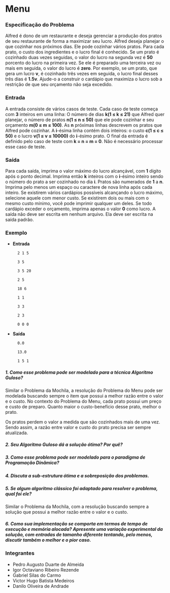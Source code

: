 # Menu

### Especificação do Problema
Alfred é dono de um restaurante e deseja gerenciar a produção dos pratos de seu restaurante de forma a
maximizar seu lucro. Alfred deseja planejar o que cozinhar nos próximos dias. Ele pode cozinhar vários
pratos. Para cada prato, o custo dos ingredientes e o lucro final é conhecido. Se um prato é cozinhado duas
vezes seguidas, o valor do lucro na segunda vez é **50** porcento do lucro na primeira vez. Se ele é preparado
uma terceira vez ou mais em seguida, o valor do lucro é **zero**. Por exemplo, se um prato, que gera um lucro
**v**, é cozinhado três vezes em seguida, o lucro final desses três dias é **1.5v**. Ajude-o a construir o cardápio que
maximiza o lucro sob a restrição de que seu orçamento não seja excedido.

### Entrada
A entrada consiste de vários casos de teste. Cada caso de teste começa com **3** inteiros em uma linha: O
número de dias **k(1 ≤ k ≤ 21)** que Alfred quer planejar, o número de pratos **n(1 ≤ n ≤ 50)** que ele pode
cozinhar e seu orçamento **m(0 ≤ m ≤ 100)**. As **n** próximas linhas descrevem os pratos que Alfred pode
cozinhar. A **i**-ésima linha contém dois inteiros: o custo **c(1 ≤ c ≤ 50)** e o lucro **v(1 ≤ v ≤ 10000)** do **i**-ésimo
prato.
O final da entrada é definido pelo caso de teste com **k = n = m = 0**. Não é necessário processar esse
caso de teste.

### Saída
Para cada saída, imprima o valor máximo do lucro alcançável, com **1** dígito após o ponto decimal. Imprima
então **k** inteiros com o **i**-ésimo inteiro sendo o número do prato a ser cozinhado no dia **i**. Pratos são numerados
de **1** a **n**. Imprima pelo menos um espaço ou caractere de nova linha após cada inteiro.
Se existirem vários cardápios possíveis alcançando o lucro máximo, selecione aquele com menor custo. Se
existirem dois ou mais com o mesmo custo mínimo, você pode imprimir qualquer um deles.
Se todo cardápio exceder o orçamento, imprima apenas o valor **0** como lucro.
A saída não deve ser escrita em nenhum arquivo. Ela deve ser escrita na saída padrão.

### Exemplo
* **Entrada**    
  
        2 1 5  
    
        3 5
    
        3 5 20
    
        2 5
    
        18 6
    
        1 1
    
        3 3
    
        2 3
    
        0 0 0
    
* **Saída**

        0.0
        
        13.0
        
        1 5 1

##### 1. Como esse problema pode ser modelado para a técnica Algoritmo Guloso?
Similar o Problema da Mochila, a resolução do Problema do Menu pode ser modelada buscando sempre o item que possui a melhor razão entre o valor e o custo. No contexto do Problema do Menu, cada prato possui um preço e custo de preparo. Quanto maior o custo-benefício desse prato, melhor o prato.

Os pratos perdem o valor a medida que são cozinhados mais de uma vez. Sendo assim, a razão entre valor e custo do prato precisa ser sempre atualizada. 

##### 2. Seu Algoritmo Guloso dá a solução ótima? Por quê?

##### 3. Como esse problema pode ser modelado para o paradigma de Programação Dinâmica?

##### 4. Discuta a sub-estrutura ótima e a sobreposição dos problemas.

##### 5. Se algum algoritmo clássico foi adaptado para resolver o problema, qual foi ele?
Similar o Problema da Mochila, com a resolução buscando sempre a solução que possui a melhor razão entre o valor e o custo. 
##### 6. Como sua implementação se comporta em termos de tempo de execução e memória alocada? Apresente uma variação experimental da solução, com entradas de tamanho diferente tentando, pelo menos, discutir também o melhor e o pior caso.

### Integrantes
* Pedro Augusto Duarte de Almeida
* Igor Octaviano Ribeiro Rezende
* Gabriel Silas do Carmo
* Victor Hugo Batista Medeiros
* Danilo Oliveira de Andrade
